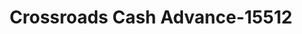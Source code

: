 ---
f_zip-code: 38635
f_state-code: MS
title: Crossroads Cash Advance-15512
f_phone: 662-551-1630
f_city-only: Holly Springs
f_address: 161 W Van Dorn Ave Holly Springs
f_location-unique-id: '15512'
slug: crossroads-cash-advance-15512
updated-on: '2024-05-30T13:46:58.046Z'
created-on: '2024-05-30T13:36:59.803Z'
published-on: '2024-05-30T13:54:32.469Z'
f_city-state: cms/city/holly-springs-ms.md
f_company: cms/company/crossroads-cash-advance.md
f_state: cms/state/mississippi.md
layout: '[payday-loan].html'
tags: payday-loan
---